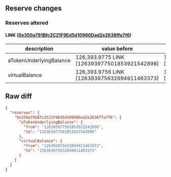 ## Reserve changes

### Reserves altered

#### LINK ([0x350a791Bfc2C21F9Ed5d10980Dad2e2638ffa7f6](https://optimistic.etherscan.io/address/0x350a791Bfc2C21F9Ed5d10980Dad2e2638ffa7f6))

| description | value before | value after |
| --- | --- | --- |
| aTokenUnderlyingBalance | 126,393.9775 LINK [126393977501853921542898] | 126,363.9775 LINK [126363977501853921542898] |
| virtualBalance | 126,393.9756 LINK [126393975632694911463373] | 126,363.9756 LINK [126363975632694911463373] |


## Raw diff

```json
{
  "reserves": {
    "0x350a791Bfc2C21F9Ed5d10980Dad2e2638ffa7f6": {
      "aTokenUnderlyingBalance": {
        "from": "126393977501853921542898",
        "to": "126363977501853921542898"
      },
      "virtualBalance": {
        "from": "126393975632694911463373",
        "to": "126363975632694911463373"
      }
    }
  }
}
```